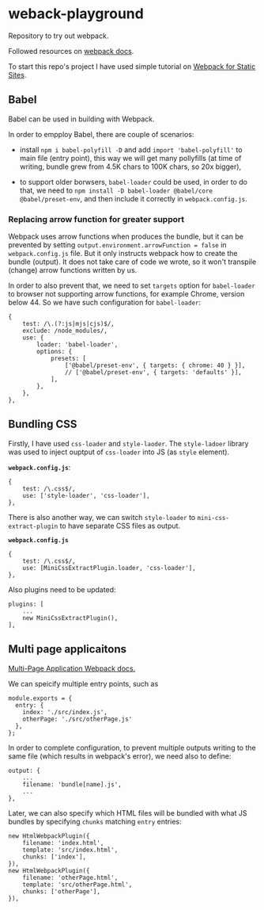 # weback-playground

Repository to try out webpack.

Followed resources on [webpack docs](https://webpack.js.org/concepts).

To start this repo's project I have used simple tutorial on [Webpack for Static Sites](https://medium.com/riow/webpack-for-static-sites-9cbfd8363abb).

## Babel

Babel can be used in building with Webpack.

In order to empploy Babel, there are couple of scenarios:

-   install `npm i babel-polyfill -D` and add `import 'babel-polyfill'` to main file (entry point), this way we will get many pollyfills (at time of writing, bundle grew from 4.5K chars to 100K chars, so 20x bigger),

-   to support older borwsers, `babel-loader` could be used, in order to do that, we need to `npm install -D babel-loader @babel/core @babel/preset-env`, and then include it correctly in `webpack.config.js`.

### Replacing arrow function for greater support

Webpack uses arrow functions when produces the bundle, but it can be prevented by setting `output.environment.arrowFunction = false` in `webpack.config.js` file. But it only instructs webpack how to create the bundle (output). It does not take care of code we wrote, so it won't transpile (change) arrow functions written by us.

In order to also prevent that, we need to set `targets` option for `babel-loader` to browser not supporting arrow functions, for example Chrome, version below 44. So we have such configuration for `babel-loader`:

```JS
{
    test: /\.(?:js|mjs|cjs)$/,
    exclude: /node_modules/,
    use: {
        loader: 'babel-loader',
        options: {
            presets: [
                ['@babel/preset-env', { targets: { chrome: 40 } }],
                // ['@babel/preset-env', { targets: 'defaults' }],
            ],
        },
    },
},
```

## Bundling CSS

Firstly, I have used `css-loader` and `style-laoder`. The `style-ladoer` library was used to inject ouptput of `css-loader` into JS (as `style` element).

**`webpack.config.js`**:

```
{
    test: /\.css$/,
    use: ['style-loader', 'css-loader'],
},
```

There is also another way, we can switch `style-loader` to `mini-css-extract-plugin` to have separate CSS files as output.

**`webpack.config.js`**

```
{
    test: /\.css$/,
    use: [MiniCssExtractPlugin.loader, 'css-loader'],
},
```

Also plugins need to be updated:

```
plugins: [
    ...
    new MiniCssExtractPlugin(),
],
```

## Multi page applicaitons

[Multi-Page Application Webpack docs.](https://webpack.js.org/concepts/entry-points/#multi-page-application)

We can speicify multiple entry points, such as

```
module.exports = {
  entry: {
    index: './src/index.js',
    otherPage: './src/otherPage.js'
  },
};
```

In order to complete configuration, to prevent multiple outputs writing to the same file (which results in webpack's error), we need also to define:

```
output: {
    ...
    filename: 'bundle[name].js',
    ...
},
```

Later, we can also specify which HTML files will be bundled with what JS bundles by specifying `chunks` matching `entry` entries:

```
new HtmlWebpackPlugin({
    filename: 'index.html',
    template: 'src/index.html',
    chunks: ['index'],
}),
new HtmlWebpackPlugin({
    filename: 'otherPage.html',
    template: 'src/otherPage.html',
    chunks: ['otherPage'],
}),
```
